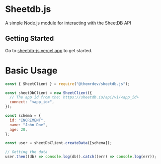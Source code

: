 # Sheetdb.js

A simple Node.js module for interacting with the SheetDB API

## Getting Started

Go to [sheetdb-js.vercel.app](https://sheetdb-js.vercel.app) to get started.

# Basic Usage

```js
const { SheetClient } = require("@themrdev/sheetdb.js");

const sheetDbClient = new SheetClient({
  // The app id from the: https://sheetdb.io/api/v1/<app_id>
  connect: "<app_id>",
});
```
```js
const schema = {
  id: "INCREMENT",
  name: "John Doe",
  age: 20,
};

const user = sheetDbClient.createData([schema]);

// Getting the data
user.then((db) => console.log(db)).catch((err) => console.log(err));
```
